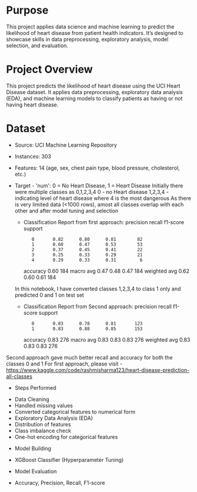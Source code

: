 # Purpose
This project applies data science and machine learning to predict the likelihood of heart disease from patient health indicators.
It’s designed to showcase skills in data preprocessing, exploratory analysis, model selection, and evaluation.

# Project Overview
This project predicts the likelihood of heart disease using the UCI Heart Disease dataset.
It applies data preprocessing, exploratory data analysis (EDA), and machine learning models to classify patients as having or not having heart disease.

# Dataset
* Source: UCI Machine Learning Repository
* Instances: 303
* Features: 14 (age, sex, chest pain type, blood pressure, cholesterol, etc.)
* Target - 'num': 0 = No Heart Disease, 1 = Heart Disease
 Initially there were multiple classes as 0,1,2,3,4
  0 - no Heart disease
  1,2,3,4 - indicating level of heart disease where 4 is  the most dangerous
  As there is very limited data (<1000 rows), amost all classes overlap with each other and after model tuning and selection

  * Classification Report from first approach:
              precision    recall  f1-score   support

           0       0.82      0.80      0.81        82
           1       0.60      0.47      0.53        53
           2       0.37      0.45      0.41        22
           3       0.25      0.33      0.29        21
           4       0.29      0.33      0.31         6

    accuracy                           0.60       184
   macro avg       0.47      0.48      0.47       184
weighted avg       0.62      0.60      0.61       184


  In this notebook, I have converted classes 1,2,3,4 to class 1 only and predicted 0 and 1 on test set
  * Classification Report from Second approach:
  precision    recall  f1-score   support

           0       0.83      0.78      0.81       123
           1       0.83      0.88      0.85       153

    accuracy                           0.83       276
   macro avg       0.83      0.83      0.83       276
weighted avg       0.83      0.83      0.83       276

Second approach gave much better recall and accuracy for both the classes 0 and 1
For first approach, please visit - https://www.kaggle.com/code/rashmisharma123/heart-disease-prediction-all-classes

* Steps Performed
- Data Cleaning
- Handled missing values
- Converted categorical features to numerical form
- Exploratory Data Analysis (EDA)
- Distribution of features
- Class imbalance check
- One-hot encoding for categorical features

* Model Building
- XGBoost Classifier (Hyperparameter Tuning)
 
* Model Evaluation
- Accuracy, Precision, Recall, F1-score














